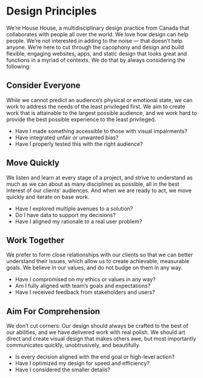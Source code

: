 # Design Principles

We’re House House, a multidisciplinary design practice from Canada that collaborates with people all over the world. We love how design can help people. We’re not interested in adding to the noise — that doesn’t help anyone. We’re here to cut through the cacophony and design and build flexible, engaging websites, apps, and static design that looks great and functions in a myriad of contexts. We do that by always considering the following:


## Consider Everyone

While we cannot predict an audience’s physical or emotional state, we can work to address the needs of the least privileged first. We aim to create work that is attainable to the largest possible audience, and we work hard to provide the best possible experience to the least privileged.

- Have I made something accessible to those with visual impairments?
- Have integrated unfair or unwanted bias?
- Have I properly tested this with the right audience?


## Move Quickly

We listen and learn at every stage of a project, and strive to understand as much as we can about as many disciplines as possible, all in the best interest of our clients’ audiences. And when we are ready to act, we move quickly and iterate on base work. 

- Have I explored multiple avenues to a solution?
- Do I have data to support my decisions?
- Have I aligned my rationale to a real user problem?


## Work Together

We prefer to form close relationships with our clients so that we can better understand their issues, which allow us to create achievable, measurable goals. We believe in our values, and do not budge on them in any way.

- Have I compromised on my ethics or values in any way?
- Am I fully aligned with team’s goals and expectations?
- Have I received feedback from stakeholders and users?


## Aim For Comprehension 

We don’t cut corners: Our design should always be crafted to the best of our abilities, and we have delivered work with real polish. We should art direct and create visual design that makes others awe, but most importantly communicates quickly, unobtrusively, and beautifully.

- Is every decision aligned with the end goal or high-level action?
- Have I optimized my design for speed and efficiency?
- Have I considered the smaller details?
